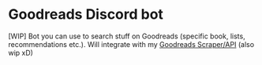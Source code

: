 # Goodreads Discord bot

[WIP]
Bot you can use to search stuff on Goodreads (specific book, lists, recommendations etc.). Will integrate with my [Goodreads Scraper/API](https://github.com/bagool185/goodreads-scraper) (also wip xD)

